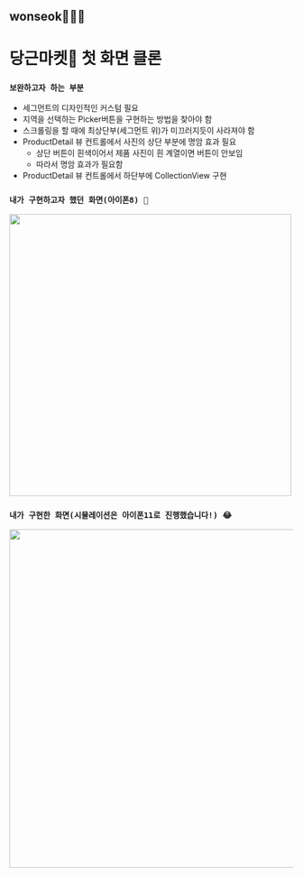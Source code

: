 ## wonseok🙋🏽‍♂️
# 당근마켓🥕 첫 화면 클론
### `보완하고자 하는 부분`
* 세그먼트의 디자인적인 커스텀 필요
* 지역을 선택하는 Picker버튼을 구현하는 방법을 찾아야 함
* 스크롤링을 할 때에 최상단부(세그먼트 위)가 미끄러지듯이 사라져야 함
* ProductDetail 뷰 컨트롤에서 사진의 상단 부분에 명암 효과 필요
    * 상단 버튼이 흰색이어서 제품 사진이 흰 계열이면 버튼이 안보임
    * 따라서 명암 효과가 필요함
* ProductDetail 뷰 컨트롤에서 하단부에 CollectionView 구현 

### `내가 구현하고자 했던 화면(아이폰8) 📲`
<img height="500" src="./CarrotMarket/original_carrotmarket.gif">

### `내가 구현한 화면(시뮬레이션은 아이폰11로 진행했습니다!) 😂`
<img height="600" src="./CarrotMarket/carrotmarket_simul.gif">

